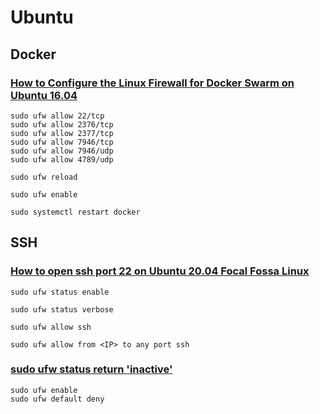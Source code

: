 # Ubuntu

## Docker

### [How to Configure the Linux Firewall for Docker Swarm on Ubuntu 16.04](https://www.digitalocean.com/community/tutorials/how-to-configure-the-linux-firewall-for-docker-swarm-on-ubuntu-16-04)

```shell
sudo ufw allow 22/tcp
sudo ufw allow 2376/tcp
sudo ufw allow 2377/tcp
sudo ufw allow 7946/tcp
sudo ufw allow 7946/udp
sudo ufw allow 4789/udp

sudo ufw reload

sudo ufw enable

sudo systemctl restart docker
```

## SSH

### [How to open ssh port 22 on Ubuntu 20.04 Focal Fossa Linux](https://linuxconfig.org/how-to-open-ssh-port-22-on-ubuntu-20-04-focal-fossa-linux)

```shell
sudo ufw status enable

sudo ufw status verbose

sudo ufw allow ssh

sudo ufw allow from <IP> to any port ssh
```

### [sudo ufw status return 'inactive'](https://www.digitalocean.com/community/questions/sudo-ufw-status-return-inactive)

```shell
sudo ufw enable
sudo ufw default deny
```
